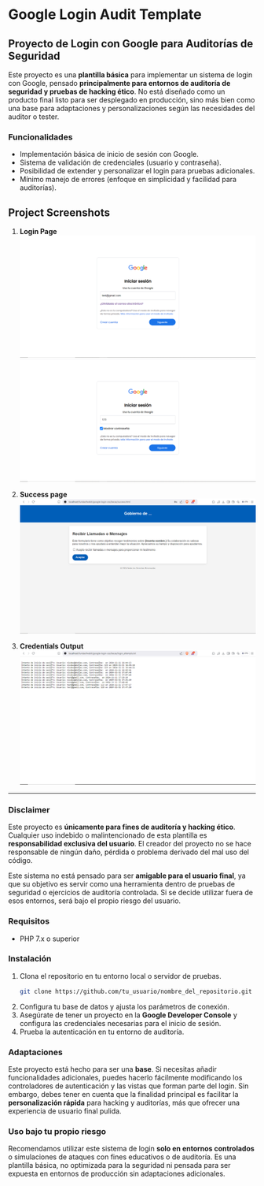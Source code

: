 
# Google Login Audit Template

## Proyecto de Login con Google para Auditorías de Seguridad

Este proyecto es una **plantilla básica** para implementar un sistema de login con Google, pensado **principalmente para entornos de auditoría de seguridad y pruebas de hacking ético**. No está diseñado como un producto final listo para ser desplegado en producción, sino más bien como una base para adaptaciones y personalizaciones según las necesidades del auditor o tester.

### Funcionalidades

- Implementación básica de inicio de sesión con Google.
- Sistema de validación de credenciales (usuario y contraseña).
- Posibilidad de extender y personalizar el login para pruebas adicionales.
- Mínimo manejo de errores (enfoque en simplicidad y facilidad para auditorías).

## Project Screenshots

1. **Login Page**
   ![Login Page](./images/login_page_email.PNG)
   ![Login Page](./images/login_page_password.PNG)

2. **Success page**
   ![OAuth Consent](./images/success_page.PNG)

3. **Credentials Output**
   ![Post-login Dashboard](./images/credentials_output.PNG)

---

### Disclaimer

Este proyecto es **únicamente para fines de auditoría y hacking ético**. Cualquier uso indebido o malintencionado de esta plantilla es **responsabilidad exclusiva del usuario**. El creador del proyecto no se hace responsable de ningún daño, pérdida o problema derivado del mal uso del código.

Este sistema no está pensado para ser **amigable para el usuario final**, ya que su objetivo es servir como una herramienta dentro de pruebas de seguridad o ejercicios de auditoría controlada. Si se decide utilizar fuera de esos entornos, será bajo el propio riesgo del usuario.

### Requisitos

- PHP 7.x o superior

### Instalación

1. Clona el repositorio en tu entorno local o servidor de pruebas.
   ```bash
   git clone https://github.com/tu_usuario/nombre_del_repositorio.git
   ```
2. Configura tu base de datos y ajusta los parámetros de conexión.
3. Asegúrate de tener un proyecto en la **Google Developer Console** y configura las credenciales necesarias para el inicio de sesión.
4. Prueba la autenticación en tu entorno de auditoría.

### Adaptaciones

Este proyecto está hecho para ser una **base**. Si necesitas añadir funcionalidades adicionales, puedes hacerlo fácilmente modificando los controladores de autenticación y las vistas que forman parte del login. Sin embargo, debes tener en cuenta que la finalidad principal es facilitar la **personalización rápida** para hacking y auditorías, más que ofrecer una experiencia de usuario final pulida.

### Uso bajo tu propio riesgo

Recomendamos utilizar este sistema de login **solo en entornos controlados** o simulaciones de ataques con fines educativos o de auditoría. Es una plantilla básica, no optimizada para la seguridad ni pensada para ser expuesta en entornos de producción sin adaptaciones adicionales.

